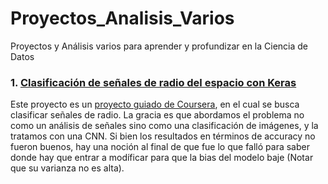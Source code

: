 # Proyectos_Analisis_Varios
 Proyectos y Análisis varios para aprender y profundizar en la Ciencia de Datos

### 1. <a href='https://github.com/patriciomalleag/Proyectos_Analisis_Varios/tree/master/Clasificaci%C3%B3n%20de%20se%C3%B1ales%20de%20radio%20desde%20el%20espacio%20con%20Keras'>Clasificación de señales de radio del espacio con Keras</a>

Este proyecto es un <a href='https://www.coursera.org/projects/classify-radio-signals-space-keras-cnn'>proyecto guiado de Coursera</a>, en el cual se busca clasificar señales de radio. La gracia es que abordamos el problema no como un análisis de señales sino como una clasificación de imágenes, y la tratamos con una CNN. Si bien los resultados en términos de accuracy no fueron buenos, hay una noción al final de que fue lo que falló para saber donde hay que entrar a modíficar para que la bias del modelo baje (Notar que su varianza no es alta).

